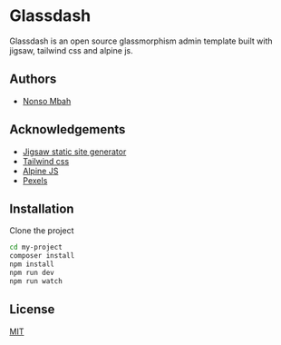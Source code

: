 
# Glassdash

Glassdash is an open source glassmorphism admin template built with jigsaw, tailwind css and alpine js.


## Authors

- [Nonso Mbah](https://nonsombah.com)


## Acknowledgements

 - [Jigsaw static site generator](https://jigsaw.tighten.com/)
 - [Tailwind css](https://tailwindcss.com)
 - [Alpine JS](https://alpinejs.dev)
 - [Pexels](https://pexels.com)

## Installation

Clone the project

```bash
cd my-project
composer install
npm install
npm run dev
npm run watch
```
    
## License

[MIT](https://choosealicense.com/licenses/mit/)

